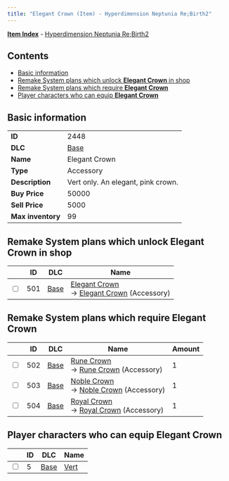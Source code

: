 ```yaml
---
title: "Elegant Crown (Item) - Hyperdimension Neptunia Re;Birth2"
---
```


[**Item Index**](/neptunia/rb2/item/index.html) - [Hyperdimension Neptunia Re;Birth2](/neptunia/rb2)

## Contents

- [Basic information](#basic-information)
- [Remake System plans which unlock **Elegant Crown** in shop](#remake-system-plans-which-unlock-elegant-crown-in-shop)
- [Remake System plans which require **Elegant Crown**](#remake-system-plans-which-require-elegant-crown)
- [Player characters who can equip **Elegant Crown**](#player-characters-who-can-equip-elegant-crown)

## Basic information

|   |   |
| -- | -- |
| **ID** | 2448 |
| **DLC** | [Base](/neptunia/rb2/dlc/0-base.html) |
| **Name** | Elegant Crown |
| **Type** | Accessory |
| **Description** | Vert only. An elegant, pink crown. |
| **Buy Price** | 50000 |
| **Sell Price** | 5000 |
| **Max inventory** | 99 |

## Remake System plans which unlock **Elegant Crown** in shop

|    | ID | DLC | Name |
| -- | -- | --- | ---- |
| <input type="checkbox" id="rb2-remake-0-501" class="trackbox" /> | 501 | [Base](/neptunia/rb2/dlc/0-base.html) | [Elegant Crown](/neptunia/rb2/remake/0-501-elegant-crown.html)<br />→ [Elegant Crown](/neptunia/rb2/item/0-2448-elegant-crown.html) (Accessory) |

## Remake System plans which require **Elegant Crown**

|    | ID | DLC | Name | Amount |
| -- | -- | --- | ---- | ------ |
| <input type="checkbox" id="rb2-remake-0-502" class="trackbox" /> | 502 | [Base](/neptunia/rb2/dlc/0-base.html) | [Rune Crown](/neptunia/rb2/remake/0-502-rune-crown.html)<br />→ [Rune Crown](/neptunia/rb2/item/0-2449-rune-crown.html) (Accessory) | 1 |
| <input type="checkbox" id="rb2-remake-0-503" class="trackbox" /> | 503 | [Base](/neptunia/rb2/dlc/0-base.html) | [Noble Crown](/neptunia/rb2/remake/0-503-noble-crown.html)<br />→ [Noble Crown](/neptunia/rb2/item/0-2450-noble-crown.html) (Accessory) | 1 |
| <input type="checkbox" id="rb2-remake-0-504" class="trackbox" /> | 504 | [Base](/neptunia/rb2/dlc/0-base.html) | [Royal Crown](/neptunia/rb2/remake/0-504-royal-crown.html)<br />→ [Royal Crown](/neptunia/rb2/item/0-2451-royal-crown.html) (Accessory) | 1 |

## Player characters who can equip **Elegant Crown**

|    | ID | DLC | Name |
| -- | -- | --- | ---- |
| <input type="checkbox" id="rb2-player-0-5" class="trackbox" /> | 5 | [Base](/neptunia/rb2/dlc/0-base.html) | [Vert](/neptunia/rb2/player/0-5-vert.html) |